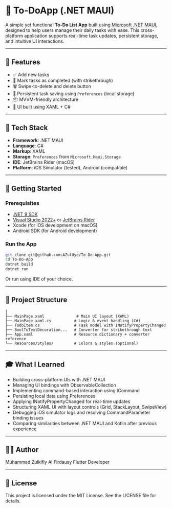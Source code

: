# 📝 To-DoApp (.NET MAUI)

A simple yet functional **To-Do List App** built using [Microsoft .NET MAUI](https://learn.microsoft.com/dotnet/maui/), designed to help users manage their daily tasks with ease. This cross-platform application supports real-time task updates, persistent storage, and intuitive UI interactions.

---

## 📱 Features

- ✅ Add new tasks
- 📌 Mark tasks as completed (with strikethrough)
- 🗑️ Swipe-to-delete and delete button
- 💾 Persistent task saving using `Preferences` (local storage)
- 📦 MVVM-friendly architecture
- 🎨 UI built using XAML + C#

---

## 🔧 Tech Stack

- **Framework**: .NET MAUI
- **Language**: C#
- **Markup**: XAML
- **Storage**: `Preferences` from `Microsoft.Maui.Storage`
- **IDE**: JetBrains Rider (macOS)
- **Platform**: iOS Simulator (tested), Android (compatible)

---

## 🚀 Getting Started

### Prerequisites

- [.NET 9 SDK](https://dotnet.microsoft.com/en-us/download)
- [Visual Studio 2022+](https://visualstudio.microsoft.com/) or [JetBrains Rider](https://www.jetbrains.com/rider/)
- Xcode (for iOS development on macOS)
- Android SDK (for Android development)

### Run the App

```bash
git clone git@github.com:AZulUye/To-Do-App.git
cd To-Do-App
dotnet build
dotnet run
```
Or run using IDE of your choice.

---

## 📂 Project Structure

```To-DoApp/
│
├── MainPage.xaml              # Main UI layout (XAML)
├── MainPage.xaml.cs          # Logic & event handling (C#)
├── TodoItem.cs               # Task model with INotifyPropertyChanged
├── BoolToTextDecoration...   # Converter for strikethrough text
├── App.xaml                  # Resource dictionary + converter reference
└── Resources/Styles/         # Colors & styles (optional)
```

---

## 🎓 What I Learned

- Building cross-platform UIs with .NET MAUI
- Managing UI bindings with ObservableCollection<T>
- Implementing command-based interaction using ICommand
- Persisting local data using Preferences
- Applying INotifyPropertyChanged for real-time updates
- Structuring XAML UI with layout controls (Grid, StackLayout, SwipeView)
- Debugging iOS simulator logs and resolving CommandParameter binding issues
- Comparing similarities between .NET MAUI and Kotlin after previous experience

---

## 🧑‍💻 Author
Muhammad Zulkifly Al Firdausy
Flutter Developer

---

## 📃 License
This project is licensed under the MIT License. See the LICENSE file for details.

